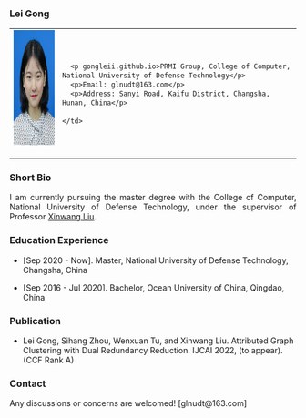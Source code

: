 <!-- ## Welcome to GitHub Pages -->

### Lei Gong

<table class="imgtable">
  <tr>
    <td>
      <img src="/image.jpg" alt="Lei Gong" width="160px" height="201.6px" />&nbsp;
    </td>
    <td align="left">
     
      <p gongleii.github.io>PRMI Group, College of Computer, National University of Defense Technology</p>
      <p>Email: glnudt@163.com</p>
      <p>Address: Sanyi Road, Kaifu District, Changsha, Hunan, China</p>
      
    </td>
 </tr>
</table>

### Short Bio
  <p align = "justify">I am currently pursuing the master degree with the College of Computer, National University of Defense Technology, under the supervisor of Professor <a href="https://xinwangliu.github.io/">Xinwang Liu</a>.</p>
  
### Education Experience
  <ul>
    <li> 
      <p>[Sep 2020 - Now]. Master, National University of Defense Technology, Changsha, China </p>
    </li>
  </ul>
<ul>
    <li> 
      <p>[Sep 2016 - Jul 2020]. Bachelor, Ocean University of China, Qingdao, China </p>
    </li>
  </ul>
 
  
### Publication
  <ul>
    <li> 
      <p>Lei Gong, Sihang Zhou, Wenxuan Tu, and Xinwang Liu. Attributed Graph Clustering with Dual Redundancy Reduction. IJCAI 2022, (to appear). (CCF Rank A)</p>
    </li>
  </ul>

 

### Contact
<p>Any discussions or concerns are welcomed! [glnudt@163.com]</p>
